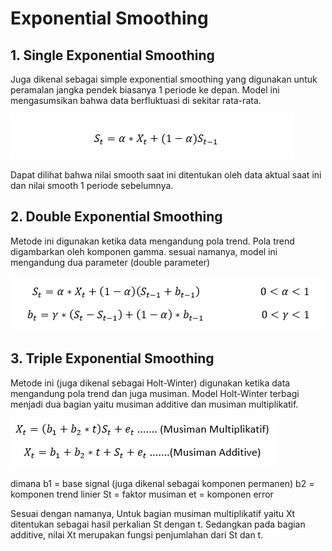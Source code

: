 # Exponential Smoothing

## 1. Single Exponential Smoothing
Juga dikenal sebagai simple exponential smoothing yang digunakan untuk peramalan jangka pendek biasanya 1 periode ke depan. Model ini mengasumsikan bahwa data berfluktuasi  di sekitar rata-rata.

![](Single-Exponensial-Smoothing.PNG)

Dapat dilihat bahwa nilai smooth saat ini ditentukan oleh data aktual saat ini dan nilai smooth 1 periode sebelumnya. 

## 2. Double Exponential Smoothing
Metode ini digunakan ketika data mengandung pola trend. Pola trend digambarkan oleh komponen gamma. sesuai namanya, model ini mengandung dua parameter (double parameter)

![](Double-Exponensial-Smoothing.PNG)

## 3. Triple Exponential Smoothing
Metode ini (juga dikenal sebagai Holt-Winter) digunakan ketika data mengandung pola trend dan juga musiman. Model Holt-Winter terbagi menjadi dua bagian yaitu musiman additive dan musiman multiplikatif. 

![](Triple-Exponensial-Smoothing.PNG)

dimana
b1 = base signal (juga dikenal sebagai komponen permanen)
b2 = komponen trend linier
St = faktor musiman
et = komponen error

Sesuai dengan namanya, Untuk bagian musiman multiplikatif yaitu Xt ditentukan sebagai hasil perkalian St dengan t. Sedangkan pada bagian additive, nilai Xt merupakan fungsi penjumlahan dari St dan t.
